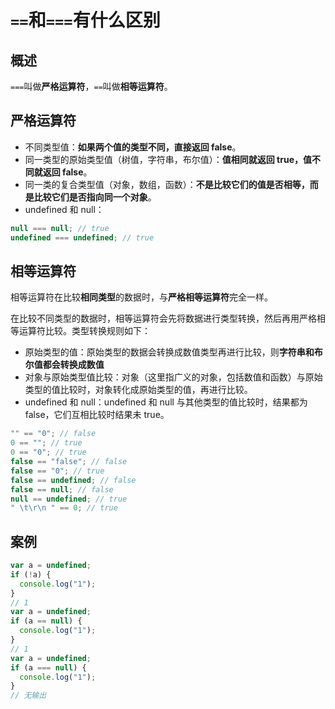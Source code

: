 # `==`和`===`有什么区别

## 概述

`===`叫做**严格运算符**，`==`叫做**相等运算符**。

## 严格运算符

- 不同类型值：**如果两个值的类型不同，直接返回 false**。
- 同一类型的原始类型值（树值，字符串，布尔值）：**值相同就返回 true，值不同就返回 false**。
- 同一类的复合类型值（对象，数组，函数）：**不是比较它们的值是否相等，而是比较它们是否指向同一个对象**。
- undefined 和 null：

```javascript
null === null; // true
undefined === undefined; // true
```

## 相等运算符

相等运算符在比较**相同类型**的数据时，与**严格相等运算符**完全一样。

在比较不同类型的数据时，相等运算符会先将数据进行类型转换，然后再用严格相等运算符比较。类型转换规则如下：

- 原始类型的值：原始类型的数据会转换成数值类型再进行比较，则**字符串和布尔值都会转换成数值**
- 对象与原始类型值比较：对象（这里指广义的对象，包括数值和函数）与原始类型的值比较时，对象转化成原始类型的值，再进行比较。
- undefined 和 null：undefined 和 null 与其他类型的值比较时，结果都为 false，它们互相比较时结果未 true。

```javascript
"" == "0"; // false
0 == ""; // true
0 == "0"; // true
false == "false"; // false
false == "0"; // true
false == undefined; // false
false == null; // false
null == undefined; // true
" \t\r\n " == 0; // true
```

## 案例

```javascript
var a = undefined;
if (!a) {
  console.log("1");
}
// 1
var a = undefined;
if (a == null) {
  console.log("1");
}
// 1
var a = undefined;
if (a === null) {
  console.log("1");
}
// 无输出
```
